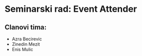 # Seminarski rad: Event Attender

## Clanovi tima:

* Azra Becirevic 
* Zinedin Mezit 
* Enis Mulic

